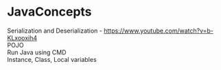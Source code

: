 # JavaConcepts
Serialization and Deserialization - https://www.youtube.com/watch?v=b-KLxooxih4 \
POJO \
Run Java using CMD \
Instance, Class, Local variables

